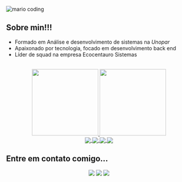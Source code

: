 ![mario coding](https://i.imgur.com/1ZvVkDc.gif)
<br>

## Sobre min!!!

- Formado em Análise e desenvolvimento de sistemas na *Unopar*
- Apaixonado por tecnologia, focado em desenvolvimento back end 
- Líder de squad na empresa Ecocentauro Sistemas


<br>
<div align="center">
  <a href="https://github.com/Dev-Anderson">
  <img height="180em" src="https://github-readme-stats.vercel.app/api?username=Dev-Anderson&show_icons=true&theme=dracula&include_all_commits=true&count_private=true"/>
  <img height="180em" src="https://github-readme-stats.vercel.app/api/top-langs/?username=Dev-Anderson&layout=compact&langs_count=7&theme=dracula"/>
</div>

<div align="center">
 <a href="https://github.com/Dev-Anderson/golang">
  <img align="center" src="https://github-readme-stats.vercel.app/api/pin/?username=Dev-Anderson&repo=golang&theme=react&hide_border=true" />
</a>
<a href="https://github.com/Dev-Anderson/api-go-fretebras">
  <img align="center" src="https://github-readme-stats.vercel.app/api/pin/?username=Dev-Anderson&repo=api-go-fretebras&theme=react&hide_border=true" />
</a>
<a href="https://github.com/Dev-Anderson/html-css-js">
  <img align="center" src="https://github-readme-stats.vercel.app/api/pin/?username=Dev-Anderson&repo=html-css-js&theme=react&hide_border=true" />
</a>
<a href="https://github.com/Dev-Anderson/api-node-postgres">
  <img align="center" src="https://github-readme-stats.vercel.app/api/pin/?username=Dev-Anderson&repo=api-node-postgres&theme=react&hide_border=true" />
</a>
</div>

## Entre em contato comigo... 
 
<div align="center"> 
  <a href="https://www.instagram.com/adersoosilvaa/" target="_blank"><img src="https://img.shields.io/badge/-Instagram-%23E4405F?style=for-the-badge&logo=instagram&logoColor=white" target="_blank"></a>
  <a href = "mailto:adersoosilvaa@gmail.com"><img src="https://img.shields.io/badge/-Gmail-%23333?style=for-the-badge&logo=gmail&logoColor=white" target="_blank"></a>
  <a href="https://www.linkedin.com/in/anderson-silva-7591b1102/" target="_blank"><img src="https://img.shields.io/badge/-LinkedIn-%230077B5?style=for-the-badge&logo=linkedin&logoColor=white" target="_blank"></a>
 
 
</div>
